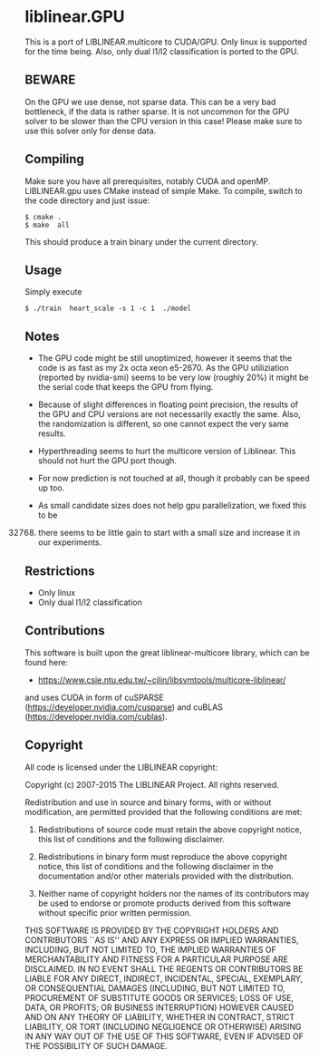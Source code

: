 
# liblinear.GPU

This is a port of LIBLINEAR.multicore to CUDA/GPU. Only linux is supported for the time being.
Also, only dual l1/l2 classification is ported to the GPU.


## BEWARE

On the GPU we use dense, not sparse data. This can be a very bad bottleneck,
if the data is rather sparse. It is not uncommon for the GPU solver to be slower
than the CPU version in this case! Please make sure to use this solver only for
dense data.



## Compiling

Make sure you have all prerequisites, notably CUDA and openMP.
LIBLINEAR.gpu uses CMake instead of simple Make.
To compile, switch to the code directory and just issue:

```
$ cmake .
$ make  all
```

This should produce a train binary under the current directory.


## Usage

Simply execute


```
$ ./train  heart_scale -s 1 -c 1  ./model

```

## Notes

- The GPU code might be still unoptimized, however it seems that the code
is as fast as my 2x octa xeon e5-2670. As the GPU utiliziation (reported by nvidia-smi)
seems to be very low (roughly 20%) it might be the serial code that keeps the 
GPU from flying.

- Because of slight differences in floating point precision, the results of the GPU and CPU
versions are not necessarily exactly the same.  Also, the randomization is different,
so one cannot expect the very same results.

- Hyperthreading seems to hurt the multicore version of Liblinear.  This should
not hurt the GPU port though.

- For now prediction is not touched at all, though it probably can be speed up too.

- As small candidate sizes does not help gpu parallelization, we fixed this to be
32768. there seems to be little gain to start with a small size and increase it in our
experiments.




## Restrictions

- Only linux
- Only dual l1/l2 classification


## Contributions

This software is built upon the great liblinear-multicore library, which can be found here:

- https://www.csie.ntu.edu.tw/~cjlin/libsvmtools/multicore-liblinear/

and uses CUDA in form of cuSPARSE (https://developer.nvidia.com/cusparse) 
and cuBLAS (https://developer.nvidia.com/cublas).


## Copyright

All code is licensed under the LIBLINEAR copyright:


Copyright (c) 2007-2015 The LIBLINEAR Project.
All rights reserved.

Redistribution and use in source and binary forms, with or without
modification, are permitted provided that the following conditions
are met:

1. Redistributions of source code must retain the above copyright
notice, this list of conditions and the following disclaimer.

2. Redistributions in binary form must reproduce the above copyright
notice, this list of conditions and the following disclaimer in the
documentation and/or other materials provided with the distribution.

3. Neither name of copyright holders nor the names of its contributors
may be used to endorse or promote products derived from this software
without specific prior written permission.


THIS SOFTWARE IS PROVIDED BY THE COPYRIGHT HOLDERS AND CONTRIBUTORS
``AS IS'' AND ANY EXPRESS OR IMPLIED WARRANTIES, INCLUDING, BUT NOT
LIMITED TO, THE IMPLIED WARRANTIES OF MERCHANTABILITY AND FITNESS FOR
A PARTICULAR PURPOSE ARE DISCLAIMED.  IN NO EVENT SHALL THE REGENTS OR
CONTRIBUTORS BE LIABLE FOR ANY DIRECT, INDIRECT, INCIDENTAL, SPECIAL,
EXEMPLARY, OR CONSEQUENTIAL DAMAGES (INCLUDING, BUT NOT LIMITED TO,
PROCUREMENT OF SUBSTITUTE GOODS OR SERVICES; LOSS OF USE, DATA, OR
PROFITS; OR BUSINESS INTERRUPTION) HOWEVER CAUSED AND ON ANY THEORY OF
LIABILITY, WHETHER IN CONTRACT, STRICT LIABILITY, OR TORT (INCLUDING
NEGLIGENCE OR OTHERWISE) ARISING IN ANY WAY OUT OF THE USE OF THIS
SOFTWARE, EVEN IF ADVISED OF THE POSSIBILITY OF SUCH DAMAGE.



